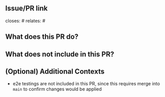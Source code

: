 ## Issue/PR link
closes: #
relates: #

## What does this PR do?


## What does not include in this PR?


## (Optional) Additional Contexts
- e2e testings are not included in this PR, since this requires merge into `main` to confirm changes would be applied
